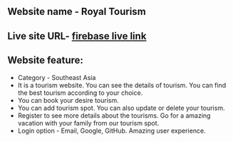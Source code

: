 ## Website name - Royal Tourism

## Live site URL- [firebase live link](https://tourism-9cf08.web.app/)

## Website feature:

- Category - Southeast Asia
- It is a tourism website. You can see the details of tourism. You can find the best tourism according to your choice.
- You can book your desire tourism.
- You can add tourism spot. You can also update or delete your tourism.
- Register to see more details about the tourisms. Go for a amazing vacation with your family from our tourism spot.
- Login option - Email, Google, GitHub. Amazing user experience.

